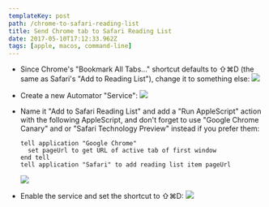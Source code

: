 ```yaml
---
templateKey: post
path: /chrome-to-safari-reading-list
title: Send Chrome tab to Safari Reading List
date: 2017-05-10T17:12:33.962Z
tags: [apple, macos, command-line]
---
```


* Since Chrome's "Bookmark All Tabs…" shortcut defaults to ⇧⌘D (the same as Safari's "Add to Reading List"), change it to something else: ![](/img/send-chrome-tab-to-safari-reading-list/1.png)
* Create a new Automator "Service": ![](/img/send-chrome-tab-to-safari-reading-list/2.png)
* Name it "Add to Safari Reading List" and add a "Run AppleScript" action with the following AppleScript, and don't forget to use "Google Chrome Canary" and or "Safari Technology Preview" instead if you prefer them:

  ```applescript
  tell application "Google Chrome"
    set pageUrl to get URL of active tab of first window
  end tell
  tell application "Safari" to add reading list item pageUrl
  ```

  ![](/img/send-chrome-tab-to-safari-reading-list/3.png)

* Enable the service and set the shortcut to ⇧⌘D: ![](/img/send-chrome-tab-to-safari-reading-list/4.png)
